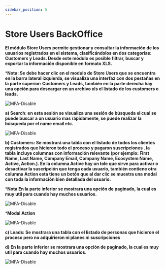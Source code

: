 ```yaml
---
sidebar_position: 5
---
```


# Store Users BackOffice

**El módulo Store Users permite gestionar y consultar la información de los usuarios registrados en el sistema, clasificándolos en dos categorías: Customers y Leads. Desde este módulo es posible filtrar, buscar y exportar la información disponible en formato XLS.**

***Nota: Se debe hacer clic en el modulo de Store Users que se encuentra en la barra lateral izquierda, se visualiza una interfaz con dos pestañas en la parte superior: Customers y Leads, también en la parte derecha hay una opción para descargar en un archivo xls el listado de los customers o leads.**

![MFA-Disable](/img/backoffice-user/store_users_backoffice.png)

**a) Search: en esta sesión se visualiza una sesión de búsqueda el cual se puede buscar a un usuario mas rápidamente, se puede realizar la búsqueda por el name email etc.**

![MFA-Disable](/img/backoffice-user/searh_store_user_backoffice.png)

**b) Customers: Se mostrará una tabla con el listado de todos los clientes registrados que hicieron todo el proceso y pagaron suscripciones . la tabla incluye columnas con información relevante (por ejemplo: First Name, Last Name, Company Email, Company Name, Ecosystem Name, Active, Action.). En la columna Active hay un tole que sirve para activar o desactivar la suscripción que tenga cada usuario, también contiene otra columna Action esta tiene un botón que al dar clic se muestra una modal con toda la información bien detallada del usuario.**

***Nota En la parte inferior se mostrara una opción de paginado, la cual es muy util para cuando hay muchos usuarios.**

![MFA-Disable](/img/backoffice-user/customer_list_store_user_backoffice.png)

***Modal Action**

![MFA-Disable](/img/backoffice-user/modal_store_user_action_backoffice.png)

**c) Leads: Se mostrara una tabla con el listado de personas que hicieron el proceso pero no adquirieron ni planes ni suscripciones**

**d) En la parte inferior se mostrara una opción de paginado, la cual es muy util para cuando hay muchos usuarios.**

![MFA-Disable](/img/backoffice-user/leads_list_store_user_backoffice.png)